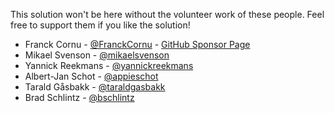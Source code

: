 This solution won't be here without the volunteer work of these people. Feel free to support them if you like the solution!

- Franck Cornu - [@FranckCornu](http://www.twitter.com/FranckCornu) - [GitHub Sponsor Page](https://github.com/sponsors/FranckyC)
- Mikael Svenson - [@mikaelsvenson](http://www.twitter.com/mikaelsvenson)
- Yannick Reekmans - [@yannickreekmans](https://twitter.com/yannickreekmans)
- Albert-Jan Schot - [@appieschot](https://twitter.com/appieschot)
- Tarald Gåsbakk - [@taraldgasbakk](https://twitter.com/Taraldgasbakk)
- Brad Schlintz - [@bschlintz](https://twitter.com/bschlintz)


